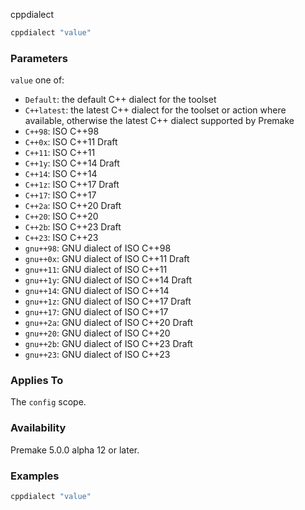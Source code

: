 cppdialect

```lua
cppdialect "value"
```

### Parameters ###

`value` one of:

* `Default`: the default C++ dialect for the toolset
* `C++latest`: the latest C++ dialect for the toolset or action where available, otherwise the latest C++ dialect supported by Premake
* `C++98`: ISO C++98
* `C++0x`: ISO C++11 Draft
* `C++11`: ISO C++11
* `C++1y`: ISO C++14 Draft
* `C++14`: ISO C++14
* `C++1z`: ISO C++17 Draft
* `C++17`: ISO C++17
* `C++2a`: ISO C++20 Draft
* `C++20`: ISO C++20
* `C++2b`: ISO C++23 Draft
* `C++23`: ISO C++23
* `gnu++98`: GNU dialect of ISO C++98
* `gnu++0x`: GNU dialect of ISO C++11 Draft
* `gnu++11`: GNU dialect of ISO C++11
* `gnu++1y`: GNU dialect of ISO C++14 Draft
* `gnu++14`: GNU dialect of ISO C++14
* `gnu++1z`: GNU dialect of ISO C++17 Draft
* `gnu++17`: GNU dialect of ISO C++17
* `gnu++2a`: GNU dialect of ISO C++20 Draft
* `gnu++20`: GNU dialect of ISO C++20
* `gnu++2b`: GNU dialect of ISO C++23 Draft
* `gnu++23`: GNU dialect of ISO C++23

### Applies To ###

The `config` scope.

### Availability ###

Premake 5.0.0 alpha 12 or later.

### Examples ###

```lua
cppdialect "value"
```

